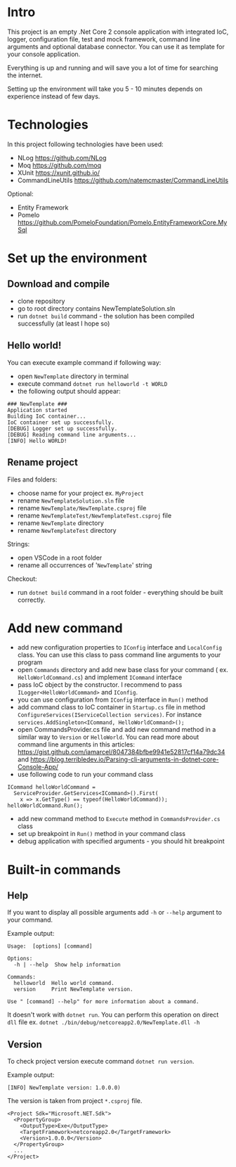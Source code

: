 # Intro

This project is an empty .Net Core 2 console application with integrated IoC, logger, configuration file, test and mock framework, command line arguments and optional database connector. You can use it as template for your console application.

Everything is up and running and will save you a lot of time for searching the internet.

Setting up the environment will take you 5 - 10 minutes depends on experience instead of few days.

# Technologies

In this project following technologies have been used:

- NLog https://github.com/NLog
- Moq https://github.com/moq
- XUnit https://xunit.github.io/
- CommandLineUtils https://github.com/natemcmaster/CommandLineUtils

Optional:
- Entity Framework
- Pomelo https://github.com/PomeloFoundation/Pomelo.EntityFrameworkCore.MySql

# Set up the environment

## Download and compile

- clone repository
- go to root directory contains NewTemplateSolution.sln
- run `dotnet build` command - the solution has been compiled successfully (at least I hope so)

## Hello world!

You can execute example command if following way:

- open `NewTemplate` directory in terminal
- execute command `dotnet run helloworld -t WORLD`
- the following output should appear:

```
### NewTemplate ###
Application started
Building IoC container...
IoC container set up successfully.
[DEBUG] Logger set up successfully.
[DEBUG] Reading command line arguments...
[INFO] Hello WORLD!
```

## Rename project

Files and folders:

- choose name for your project ex. `MyProject`
- rename `NewTemplateSolution.sln` file
- rename `NewTemplate/NewTemplate.csproj` file
- rename `NewTemplateTest/NewTemplateTest.csproj` file
- rename `NewTemplate` directory
- rename `NewTemplateTest` directory

Strings:

- open VSCode in a root folder
- rename all occurrences of '`NewTemplate`' string

Checkout:

- run `dotnet build` command in a root folder - everything should be built correctly.

# Add new command

- add new configuration properties to `IConfig` interface and `LocalConfig` class. You can use this class to pass command line arguments to your program
- open `Commands` directory and add new base class for your command ( ex. `HelloWorldCommand.cs`) and implement `ICommand` interface
- pass IoC object by the constructor. I recommend to pass `ILogger<HelloWorldCommand>` and `IConfig`.
- you can use configuration from `IConfig` interface in `Run()` method
- add command class to IoC container in `Startup.cs` file in method `ConfigureServices(IServiceCollection services)`. For instance `services.AddSingleton<ICommand, HelloWorldCommand>();`
- open CommandsProvider.cs file and add new command method in a similar way to `Version` or `HelloWorld`. You can read more about command line arguments in this articles: https://gist.github.com/iamarcel/8047384bfbe9941e52817cf14a79dc34 and https://blog.terribledev.io/Parsing-cli-arguments-in-dotnet-core-Console-App/
- use following code to run your command class
```
ICommand helloWorldCommand = 
  ServiceProvider.GetServices<ICommand>().First(
    x => x.GetType() == typeof(HelloWorldCommand));
helloWorldCommand.Run();
```
- add new command method to `Execute` method in `CommandsProvider.cs` class
- set up breakpoint in `Run()` method in your command class
- debug application with specified arguments - you should hit breakpoint

# Built-in commands

## Help

If you want to display all possible arguments add `-h` or `--help` argument to your command.

Example output:

```
Usage:  [options] [command]

Options:
  -h | --help  Show help information

Commands:
  helloworld  Hello world command.
  version     Print NewTemplate version.

Use " [command] --help" for more information about a command.
```

It doesn't work with `dotnet run`. You can perform this operation on direct `dll` file ex. `dotnet ./bin/debug/netcoreapp2.0/NewTemplate.dll -h`

## Version

To check project version execute command `dotnet run version`.

Example output:

```
[INFO] NewTemplate version: 1.0.0.0)
```

The version is taken from project `*.csproj` file.

```
<Project Sdk="Microsoft.NET.Sdk">
  <PropertyGroup>
    <OutputType>Exe</OutputType>
    <TargetFramework>netcoreapp2.0</TargetFramework>
    <Version>1.0.0.0</Version>
  </PropertyGroup>
  ...
</Project>
```
